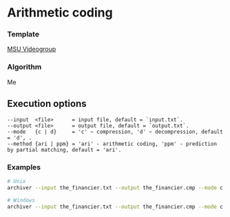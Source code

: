 # Arithmetic coding

### Template

[MSU Videogroup](https://github.com/msu-video-group)

### Algorithm

Me

## Execution options
```
--input  <file>      = input file, default = `input.txt`.
--output <file>      = output file, default = `output.txt`.
--mode   {c | d}     = 'c' ~ compression, 'd' ~ decompression, default = 'd', .
--method {ari | ppm} = 'ari' - arithmetic coding, 'ppm' - prediction by partial matching, default = 'ari'.
```


### Examples  
```sh
# Unix
archiver --input the_financier.txt --output the_financier.cmp --mode c --method ppm
```

```sh
# Windows
archiver --input the_financier.txt --output the_financier.cmp --mode c --method ppm
```
